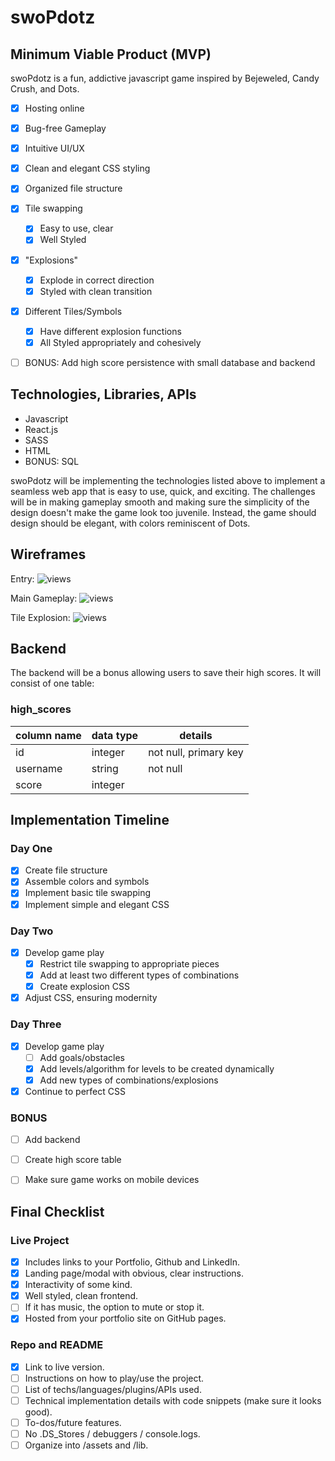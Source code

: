 # swoPdotz


## Minimum Viable Product (MVP)

swoPdotz is a fun, addictive javascript game inspired by Bejeweled, Candy Crush, and Dots.

- [x] Hosting online
- [x] Bug-free Gameplay
- [x] Intuitive UI/UX
- [x] Clean and elegant CSS styling
- [x] Organized file structure
- [x] Tile swapping
  - [x] Easy to use, clear
  - [x] Well Styled
- [x] "Explosions"
  - [x] Explode in correct direction
  - [x] Styled with clean transition
- [x] Different Tiles/Symbols
  - [x] Have different explosion functions
  - [x] All Styled appropriately and cohesively
- [ ] BONUS: Add high score persistence with small database and backend


## Technologies, Libraries, APIs

 - Javascript
 - React.js
 - SASS
 - HTML
 - BONUS: SQL

swoPdotz will be implementing the technologies listed above to implement a seamless web app that is easy to use, quick, and exciting. The challenges will be in making gameplay smooth and making sure the simplicity of the design doesn't make the game look too juvenile. Instead, the game should design should be elegant, with colors reminiscent of Dots.


## Wireframes

Entry:
![views](Wireframes/IMG_3564.JPG)

Main Gameplay:
![views](Wireframes/IMG_3563.JPG)

Tile Explosion:
![views](Wireframes/IMG_3565.JPG)


## Backend

The backend will be a bonus allowing users to save their high scores. It will consist of one table:

### high_scores
column name    | data type  | details
---------------|------------|-----------------------
id             | integer    | not null, primary key
username       | string     | not null
score          | integer    |


## Implementation Timeline

### Day One

- [x] Create file structure
- [x] Assemble colors and symbols
- [x] Implement basic tile swapping
- [x] Implement simple and elegant CSS

### Day Two

- [x] Develop game play
  - [x] Restrict tile swapping to appropriate pieces
  - [x] Add at least two different types of combinations
  - [x] Create explosion CSS
- [x] Adjust CSS, ensuring modernity

### Day Three

- [x] Develop game play
  - [ ] Add goals/obstacles
  - [x] Add levels/algorithm for levels to be created dynamically
  - [x] Add new types of combinations/explosions
- [x] Continue to perfect CSS

### BONUS

- [ ] Add backend
- [ ] Create high score table
- [ ] Make sure game works on mobile devices


## Final Checklist

### Live Project

- [x] Includes links to your Portfolio, Github and LinkedIn.
- [x] Landing page/modal with obvious, clear instructions.
- [x] Interactivity of some kind.
- [x] Well styled, clean frontend.
- [ ] If it has music, the option to mute or stop it.
- [x] Hosted from your portfolio site on GitHub pages.

### Repo and README

- [x] Link to live version.
- [ ] Instructions on how to play/use the project.
- [ ] List of techs/languages/plugins/APIs used.
- [ ] Technical implementation details with code snippets (make sure it looks good).
- [ ] To-dos/future features.
- [ ] No .DS_Stores / debuggers / console.logs.
- [ ] Organize into /assets and /lib.
